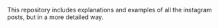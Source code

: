 This repository includes explanations and examples of all the instagram posts, but in a more detailed way.